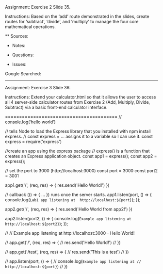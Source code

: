 Assignment: Exercise 2 Slide 35.

Instructions:  Based on the ‘add’ route demonstrated in the slides, create routes
for ‘subtract’, ‘divide’, and ‘multiply’ to manage the four core
mathematical operations.



** Sources:

- Notes:

- Questions:

- Issues: 

Google Searched: 

----------------------------
Assignment: Exercise 3 Slide 36.

Instructions: Extend your calculator.html so that it allows the user to access all 4
server-side calculator routes from Exercise 2 (Add, Multiply, Divide,
Subtract) via a basic front-end calculator interface.

========================================
// console.log(‘hello world’)

// tells Node to load the Express library that you installed with npm install express.
// const express = ... assigns it to a variable so I can use it.
const express = require('express')

//create an app using the express package
// express() is a function that creates an Express application object.
const app1 = express();
const app2 = express();

// set the port to 3000 (http://localhost:3000)
const port = 3000
const port2 = 3001

app1.get('/', (req, res) => {
res.send('Hello World!')
})

// callback (() => { ... }) runs once the server starts.
app1.listen(port, () => {
console.log(`Lab1 app listening at 
http://localhost:${port}`);
});


app2.get('/', (req, res) => {
  res.send('Hello World from app2!')
  })
  

  app2.listen(port2, () => {
  console.log(`Example app listening at 
  http://localhost:${port2}`);
  });




// // Example app listening at http://localhost:3000 - Hello World!

// app.get('/', (req, res) => {
//     res.send('Hello World!')
//     })

// app.get('/test', (req, res) => {
//     res.send('This is a test')
//     })

// app.listen(port, () => {
//     console.log(`Example app listening at
//     http://localhost:${port}`)
//     })

